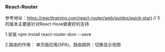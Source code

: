 ### React-Router
参考地址：https://reacttraining.com/react-router/web/guides/quick-start
// 5的版本主要是针对React Hook做更好的支持

1.安装
    npm install react-router-dom --save

2.路由的作用：
    单页面应用(SPA)，路由跳转：切换显示视图